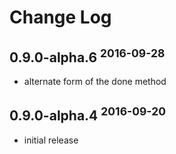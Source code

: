 # Change Log

## 0.9.0-alpha.6  <sup>2016-09-28</sup>
* alternate form of the done method

## 0.9.0-alpha.4 <sup>2016-09-20</sup>
* initial release